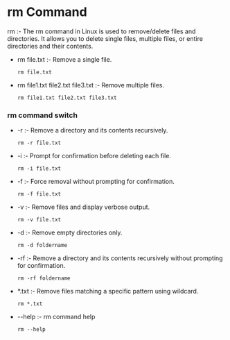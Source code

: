 
# rm Command 

rm	:-  The rm command in Linux is used to remove/delete files and directories. It allows you to delete single files, multiple files, or entire directories and their contents.
		
- 	rm 	file.txt	:-	Remove a single file.
			
    ```
    rm file.txt	
  	```

- 	rm file1.txt file2.txt file3.txt    :-	Remove multiple files.
		
    ```
    rm file1.txt file2.txt file3.txt
    ```


### rm command switch 
		
- 	-r	:-		Remove a directory and its contents recursively.
			
    ```
    rm -r file.txt				
	  ```

- 	-i	:-	Prompt for confirmation before deleting each file.
			
    ```
    rm -i file.txt					
    ```

- 	-f 	:-	Force removal without prompting for confirmation.
			
    ```
    rm -f file.txt					
  	```

-	-v	:-	Remove files and display verbose output.
	
    ```
    rm -v file.txt
  	```

- 	-d 	:-	Remove empty directories only.
	  	
  	```
    rm -d foldername 	
    ```

- 	-rf	:-	Remove a directory and its contents recursively without prompting for confirmation.
	
    ```
    rm -rf foldername 	
    ```

- 	*.txt :-	Remove files matching a specific pattern using wildcard.
			
    ```
    rm *.txt							
	  ```

- 	--help	:-	rm command help 
	
    ```
    rm --help  										
  	```		
